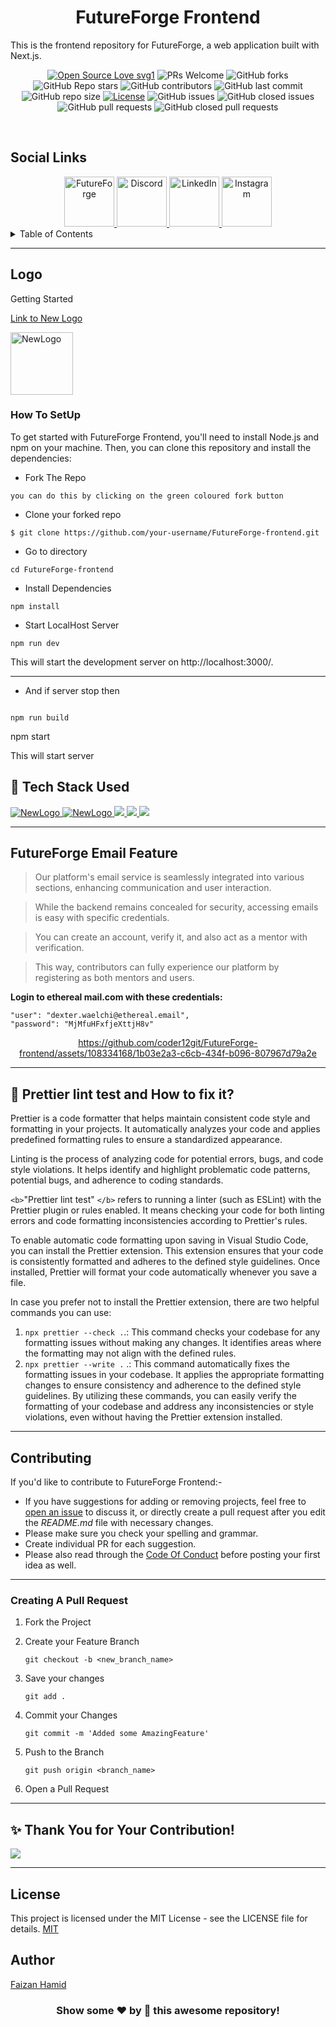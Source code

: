 <h1 align="center"> FutureForge Frontend</h1>
This is the frontend repository for FutureForge, a web application built with Next.js.
<br>

<div align="center">
 <p>

[![Open Source Love svg1](https://badges.frapsoft.com/os/v1/open-source.svg?v=103)](https://github.com/ellerbrock/open-source-badges/)
![PRs Welcome](https://img.shields.io/badge/PRs-welcome-brightgreen.svg?style=flat)
![GitHub forks](https://img.shields.io/github/forks/anmode/FutureForge-frontend?style=flat&logo=github)
![GitHub Repo stars](https://img.shields.io/github/stars/anmode/FutureForge-frontend?style=flat&logo=github)
![GitHub contributors](https://img.shields.io/github/contributors/anmode/FutureForge-frontend)
![GitHub last commit](https://img.shields.io/github/last-commit/anmode/FutureForge-frontend)
![GitHub repo size](https://img.shields.io/github/repo-size/anmode/FutureForge-frontend)
[![License](https://img.shields.io/badge/License-MIT-green)](#license)
![GitHub issues](https://img.shields.io/github/issues/anmode/FutureForge-frontend)
![GitHub closed issues](https://img.shields.io/github/issues-closed/anmode/FutureForge-frontend)
![GitHub pull requests](https://img.shields.io/github/issues-pr/anmode/FutureForge-frontend)
![GitHub closed pull requests](https://img.shields.io/github/issues-pr-closed/anmode/FutureForge-frontend)

</p>
 </div>
 <br>

## Social Links

<div align="center">
  <a href="https://www.FutureForge.in">
    <img src="https://www.FutureForge.in/_next/image?url=%2F_next%2Fstatic%2Fmedia%2Flogo.a3bd38dc.png&w=256&q=75" alt="FutureForge" width="80" height="80"/>
  </a>
  <a href="https://discord.gg/9zRCUmUtA2">
    <img src="https://img.icons8.com/color/48/000000/discord-logo.png" alt="Discord" width="80" height="80"/>
  </a>
  <a href="https://www.linkedin.com/company/FutureForge/">
    <img src="https://img.icons8.com/color/48/000000/linkedin.png" alt="LinkedIn" width="80" height="80"/>
  </a>
  <a href="#">
    <img src="https://github.com/Vidip-Ghosh/FutureForge-frontend/assets/91741581/80c6f9fb-fbae-4f42-a1bb-22a017fe5e9b" alt="Instagram" width="80" height="80"/>
  </a>
</div>

<details>
   <summary>Table of Contents</summary>
  <ol>
    <li>
      <a href="#getting-started">Getting Started 📌</a>
      <ul>
        <li><a href="#-tech-stack-used">Tech Stacks used 💻</a></li>
      </ul>
    </li>
   <li><a href="#garbtern-email-feature">FutureForge Email Feature</a></li>
    <li><a href="#-prettier-lint-test-and-how-to-fix-it">Prettier lint Test</a></li>
    <li><a href="#contributing">How to contribute?</a></li>
    <li><a href="#author">Author</a></li>
    <li><a href="#license">License</a></li>
    <li><a href="#-thank-you-for-your-contribution">Our Contributors</a></li>
  </ol>
</details>

---

## Logo

Getting Started

[Link to New Logo](https://www.canva.com/design/DAFlzVM_kfs/FJmsajDd_Kv2PgN0VF5UzQ/edit?utm_content=DAFlzVM_kfs&utm_campaign=designshare&utm_medium=link2&utm_source=sharebutton)

<a href="https://www.FutureForge.in">
        <img src="https://github.com/Vidip-Ghosh/FutureForge-frontend/assets/91741581/c34aa132-b417-4c0d-ace7-aa2aa48e3826" width="100" height="100" alt="NewLogo">
    </a>

### How To SetUp

To get started with FutureForge Frontend, you'll need to install Node.js and npm on your machine. Then, you can clone this repository and install the dependencies:

- Fork The Repo

```
you can do this by clicking on the green coloured fork button
```

- Clone your forked repo

```
$ git clone https://github.com/your-username/FutureForge-frontend.git
```

- Go to directory

```
cd FutureForge-frontend
```

- Install Dependencies

```
npm install
```

- Start LocalHost Server

```
npm run dev
```

This will start the development server on http://localhost:3000/.

---

- And if server stop then

```

npm run build
```

npm start

This will start server

## 🧰 Tech Stack Used

<a href="https://img.shields.io/badge/next.js-000000?style=for-the-badge&logo=nextdotjs&logoColor=white">
<img src="https://img.shields.io/badge/next.js-000000?style=for-the-badge&logo=nextdotjs&logoColor=white" alt="NewLogo">
</a>

<a href="https://img.shields.io/badge/MongoDB-4EA94B?style=for-the-badge&logo=mongodb&logoColor=white">
<img src="https://img.shields.io/badge/MongoDB-4EA94B?style=for-the-badge&logo=mongodb&logoColor=white" alt="NewLogo">
</a>

<a href="https://img.shields.io/badge/Docker-2CA5E0?style=for-the-badge&logo=docker&logoColor=white">
<img src="https://img.shields.io/badge/Docker-2CA5E0?style=for-the-badge&logo=docker&logoColor=white">
</a>

<a href="https://img.shields.io/badge/Node.js-339933?style=for-the-badge&logo=nodedotjs&logoColor=white">
<img src="https://img.shields.io/badge/Node.js-339933?style=for-the-badge&logo=nodedotjs&logoColor=white">
</a>

<a href="https://img.shields.io/badge/GitHub%20CI/CD-222222?style=for-the-badge&logo=GitHub%20Pages&logoColor=white">
<img src="https://img.shields.io/badge/GitHub%20CI/CD-222222?style=for-the-badge&logo=GitHub%20Pages&logoColor=white">
</a>

---

## FutureForge Email Feature

> Our platform's email service is seamlessly integrated into various sections, enhancing communication and user interaction.

> While the backend remains concealed for security, accessing emails is easy with specific credentials.

> You can create an account, verify it, and also act as a mentor with verification.

> This way, contributors can fully experience our platform by registering as both mentors and users.

**Login to ethereal mail.com with these credentials:**

```
"user": "dexter.waelchi@ethereal.email",
"password": "MjMfuHFxfjeXttjH8v"
```

<div align='center'>

https://github.com/coder12git/FutureForge-frontend/assets/108334168/1b03e2a3-c6cb-434f-b096-807967d79a2e

</div>

---

## 🧪 Prettier lint test and How to fix it?

Prettier is a code formatter that helps maintain consistent code style and formatting in your projects. It automatically analyzes your code and applies predefined formatting rules to ensure a standardized appearance.

Linting is the process of analyzing code for potential errors, bugs, and code style violations. It helps identify and highlight problematic code patterns, potential bugs, and adherence to coding standards.

`<b>`"Prettier lint test" `</b>` refers to running a linter (such as ESLint) with the Prettier plugin or rules enabled. It means checking your code for both linting errors and code formatting inconsistencies according to Prettier's rules.

To enable automatic code formatting upon saving in Visual Studio Code, you can install the Prettier extension. This extension ensures that your code is consistently formatted and adheres to the defined style guidelines. Once installed, Prettier will format your code automatically whenever you save a file.

In case you prefer not to install the Prettier extension, there are two helpful commands you can use:

1. `npx prettier --check .`.: This command checks your codebase for any formatting issues without making any changes. It identifies areas where the formatting may not align with the defined rules.
2. `npx prettier --write .` .: This command automatically fixes the formatting issues in your codebase. It applies the appropriate formatting changes to ensure consistency and adherence to the defined style guidelines.
   By utilizing these commands, you can easily verify the formatting of your codebase and address any inconsistencies or style violations, even without having the Prettier extension installed.

---

## Contributing

If you'd like to contribute to FutureForge Frontend:-

- If you have suggestions for adding or removing projects, feel free to [open an issue](https://github.com/anmode/FutureForge-frontend/issues/new) to discuss it, or directly create a pull request after you edit the _README.md_ file with necessary changes.
- Please make sure you check your spelling and grammar.
- Create individual PR for each suggestion.
- Please also read through the [Code Of Conduct](https://github.com//anmode/FutureForge-frontend/main/CODE_OF_CONDUCT.md) before posting your first idea as well.

---

### Creating A Pull Request

1. Fork the Project
2. Create your Feature Branch

   `git checkout -b <new_branch_name>`

3. Save your changes

   `git add .`

4. Commit your Changes

   `git commit -m 'Added some AmazingFeature'`

5. Push to the Branch

   `git push origin <branch_name>`

6. Open a Pull Request

---

## ✨ Thank You for Your Contribution!

<a href="https://github.com/anmode/FutureForge-frontend/graphs/contributors">
  <img src="https://contrib.rocks/image?repo=anmode/FutureForge-frontend" />
</a>

---

## License

This project is licensed under the MIT License - see the LICENSE file for details.
[MIT](https://choosealicense.com/licenses/mit/)

## Author

[Faizan Hamid](https://github.com/anmode)

<h3 align="center">Show some ❤️ by 🌟 this awesome repository!</h3>
